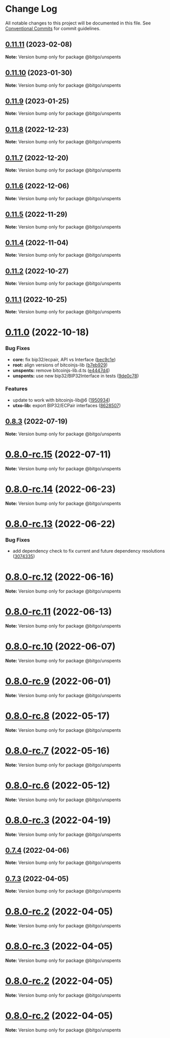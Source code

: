 # Change Log

All notable changes to this project will be documented in this file.
See [Conventional Commits](https://conventionalcommits.org) for commit guidelines.

## [0.11.11](https://github.com/BitGo/BitGoJS/compare/@bitgo/unspents@0.11.9...@bitgo/unspents@0.11.11) (2023-02-08)

**Note:** Version bump only for package @bitgo/unspents

## [0.11.10](https://github.com/BitGo/BitGoJS/compare/@bitgo/unspents@0.11.9...@bitgo/unspents@0.11.10) (2023-01-30)

**Note:** Version bump only for package @bitgo/unspents

## [0.11.9](https://github.com/BitGo/BitGoJS/compare/@bitgo/unspents@0.11.8...@bitgo/unspents@0.11.9) (2023-01-25)

**Note:** Version bump only for package @bitgo/unspents

## [0.11.8](https://github.com/BitGo/BitGoJS/compare/@bitgo/unspents@0.11.7...@bitgo/unspents@0.11.8) (2022-12-23)

**Note:** Version bump only for package @bitgo/unspents

## [0.11.7](https://github.com/BitGo/BitGoJS/compare/@bitgo/unspents@0.11.6...@bitgo/unspents@0.11.7) (2022-12-20)

**Note:** Version bump only for package @bitgo/unspents

## [0.11.6](https://github.com/BitGo/BitGoJS/compare/@bitgo/unspents@0.11.5...@bitgo/unspents@0.11.6) (2022-12-06)

**Note:** Version bump only for package @bitgo/unspents

## [0.11.5](https://github.com/BitGo/BitGoJS/compare/@bitgo/unspents@0.11.0...@bitgo/unspents@0.11.5) (2022-11-29)

**Note:** Version bump only for package @bitgo/unspents

## [0.11.4](https://github.com/BitGo/BitGoJS/compare/@bitgo/unspents@0.11.0...@bitgo/unspents@0.11.4) (2022-11-04)

**Note:** Version bump only for package @bitgo/unspents

## [0.11.2](https://github.com/BitGo/BitGoJS/compare/@bitgo/unspents@0.11.0...@bitgo/unspents@0.11.2) (2022-10-27)

**Note:** Version bump only for package @bitgo/unspents

## [0.11.1](https://github.com/BitGo/BitGoJS/compare/@bitgo/unspents@0.11.0...@bitgo/unspents@0.11.1) (2022-10-25)

**Note:** Version bump only for package @bitgo/unspents

# [0.11.0](https://github.com/BitGo/BitGoJS/compare/@bitgo/unspents@0.8.0-rc.15...@bitgo/unspents@0.11.0) (2022-10-18)

### Bug Fixes

- **core:** fix bip32/ecpair, API vs Interface ([bec9c1e](https://github.com/BitGo/BitGoJS/commit/bec9c1e6ff0c23108dc27e171abdd3e4d2cfdfb1))
- **root:** align versions of bitcoinjs-lib ([b7eb929](https://github.com/BitGo/BitGoJS/commit/b7eb92998836a5945627ef1c80d74414b11f4867))
- **unspents:** remove bitcoinjs-lib.d.ts ([e4447d4](https://github.com/BitGo/BitGoJS/commit/e4447d4c815050fc405bf766d93f2246b90835c8))
- **unspents:** use new bip32/BIP32Interface in tests ([9de0c78](https://github.com/BitGo/BitGoJS/commit/9de0c7855111e995a2f75709d16901c1760a7511))

### Features

- update to work with bitcoinjs-lib@6 ([1950934](https://github.com/BitGo/BitGoJS/commit/1950934d9426385ee12b204cc7456327e4480618))
- **utxo-lib:** export BIP32/ECPair interfaces ([8628507](https://github.com/BitGo/BitGoJS/commit/862850781b2e8b36c71608c5ae71424b9ebe9dee))

## [0.8.3](https://github.com/BitGo/BitGoJS/compare/@bitgo/unspents@0.8.0-rc.15...@bitgo/unspents@0.8.3) (2022-07-19)

**Note:** Version bump only for package @bitgo/unspents

# [0.8.0-rc.15](https://github.com/BitGo/BitGoJS/compare/@bitgo/unspents@0.8.0-rc.14...@bitgo/unspents@0.8.0-rc.15) (2022-07-11)

**Note:** Version bump only for package @bitgo/unspents

# [0.8.0-rc.14](https://github.com/BitGo/BitGoJS/compare/@bitgo/unspents@0.8.0-rc.13...@bitgo/unspents@0.8.0-rc.14) (2022-06-23)

**Note:** Version bump only for package @bitgo/unspents

# [0.8.0-rc.13](https://github.com/BitGo/BitGoJS/compare/@bitgo/unspents@0.8.0-rc.12...@bitgo/unspents@0.8.0-rc.13) (2022-06-22)

### Bug Fixes

- add dependency check to fix current and future dependency resolutions ([3074335](https://github.com/BitGo/BitGoJS/commit/30743356cff4ebb6d9e185f1a493b187614a1ea9))

# [0.8.0-rc.12](https://github.com/BitGo/BitGoJS/compare/@bitgo/unspents@0.8.0-rc.11...@bitgo/unspents@0.8.0-rc.12) (2022-06-16)

**Note:** Version bump only for package @bitgo/unspents

# [0.8.0-rc.11](https://github.com/BitGo/BitGoJS/compare/@bitgo/unspents@0.8.0-rc.10...@bitgo/unspents@0.8.0-rc.11) (2022-06-13)

**Note:** Version bump only for package @bitgo/unspents

# [0.8.0-rc.10](https://github.com/BitGo/BitGoJS/compare/@bitgo/unspents@0.8.0-rc.9...@bitgo/unspents@0.8.0-rc.10) (2022-06-07)

**Note:** Version bump only for package @bitgo/unspents

# [0.8.0-rc.9](https://github.com/BitGo/BitGoJS/compare/@bitgo/unspents@0.8.0-rc.8...@bitgo/unspents@0.8.0-rc.9) (2022-06-01)

**Note:** Version bump only for package @bitgo/unspents

# [0.8.0-rc.8](https://github.com/BitGo/BitGoJS/compare/@bitgo/unspents@0.8.0-rc.7...@bitgo/unspents@0.8.0-rc.8) (2022-05-17)

**Note:** Version bump only for package @bitgo/unspents

# [0.8.0-rc.7](https://github.com/BitGo/BitGoJS/compare/@bitgo/unspents@0.8.0-rc.6...@bitgo/unspents@0.8.0-rc.7) (2022-05-16)

**Note:** Version bump only for package @bitgo/unspents

# [0.8.0-rc.6](https://github.com/BitGo/BitGoJS/compare/@bitgo/unspents@0.8.0-rc.5...@bitgo/unspents@0.8.0-rc.6) (2022-05-12)

**Note:** Version bump only for package @bitgo/unspents

# [0.8.0-rc.3](https://github.com/BitGo/BitGoJS/compare/@bitgo/unspents@0.8.0-rc.2...@bitgo/unspents@0.8.0-rc.3) (2022-04-19)

**Note:** Version bump only for package @bitgo/unspents

## [0.7.4](https://github.com/BitGo/BitGoJS/compare/@bitgo/unspents@0.8.0-rc.2...@bitgo/unspents@0.7.4) (2022-04-06)

**Note:** Version bump only for package @bitgo/unspents

## [0.7.3](https://github.com/BitGo/BitGoJS/compare/@bitgo/unspents@0.8.0-rc.2...@bitgo/unspents@0.7.3) (2022-04-05)

**Note:** Version bump only for package @bitgo/unspents

# [0.8.0-rc.2](https://github.com/BitGo/BitGoJS/compare/@bitgo/unspents@0.8.0-rc.2...@bitgo/unspents@0.8.0-rc.2) (2022-04-05)

**Note:** Version bump only for package @bitgo/unspents

# [0.8.0-rc.3](https://github.com/BitGo/BitGoJS/compare/@bitgo/unspents@0.8.0-rc.2...@bitgo/unspents@0.8.0-rc.3) (2022-04-05)

**Note:** Version bump only for package @bitgo/unspents

# [0.8.0-rc.2](https://github.com/BitGo/BitGoJS/compare/@bitgo/unspents@0.8.0-rc.2...@bitgo/unspents@0.8.0-rc.2) (2022-04-05)

**Note:** Version bump only for package @bitgo/unspents

# [0.8.0-rc.2](https://github.com/BitGo/BitGoJS/compare/@bitgo/unspents@0.8.0-rc.2...@bitgo/unspents@0.8.0-rc.2) (2022-04-05)

**Note:** Version bump only for package @bitgo/unspents
